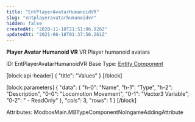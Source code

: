 ```yaml
---
title: "EntPlayerAvatarHumanoidVR"
slug: "entplayeravatarhumanoidvr"
hidden: false
createdAt: "2020-11-10T21:51:06.826Z"
updatedAt: "2021-06-18T01:37:56.261Z"
---
```

**Player Avatar Humanoid VR**
VR Player humanoid avatars

ID: EntPlayerAvatarHumanoidVR
Base Type: [Entity Component](doc:componententity)

[block:api-header]
{
  "title": "Values"
}
[/block]

[block:parameters]
{
  "data": {
    "h-0": "Name",
    "h-1": "Type",
    "h-2": "Description",
    "0-0": "Locomotion Movement",
    "0-1": "Vector3 Variable",
    "0-2": " - ReadOnly"
  },
  "cols": 3,
  "rows": 1
}
[/block]


Attributes:
ModboxMain.MBTypeComponentNoIngameAddingAttribute